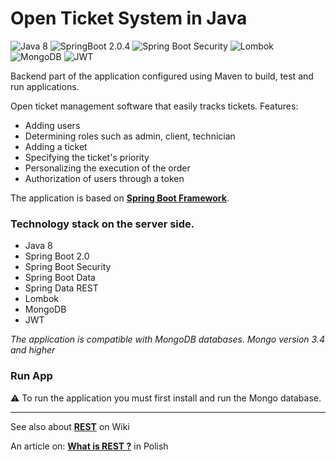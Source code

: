 # Open Ticket System in Java

![Java 8](https://img.shields.io/badge/Java%20SE-8-blue.svg)
![SpringBoot 2.0.4](https://img.shields.io/badge/Spring%20Boot-2.0-blue.svg)
![Spring Boot Security](https://img.shields.io/badge/Spring%20Boot-Security-blue.svg)
![Lombok](https://img.shields.io/badge/Spring%20Boot-Data-blue.svg)
![MongoDB](https://img.shields.io/badge/MongoDB-3.4-blue.svg)
![JWT](https://img.shields.io/badge/JWT-0.9-blue.svg)
  
  Backend part of the application configured using Maven to build, test and run applications.
  
  Open ticket management software that easily tracks tickets. Features:
  
  * Adding users
  * Determining roles such as admin, client, technician
  * Adding a ticket
  * Specifying the ticket's priority
  * Personalizing the execution of the order
  * Authorization of users through a token
  
  The application is based on **[Spring Boot Framework](https://spring.io/projects/spring-boot)**.
  
  ### Technology stack on the server side. 

  * Java 8
  * Spring Boot 2.0
  * Spring Boot Security
  * Spring Boot Data
  * Spring Data REST
  * Lombok
  * MongoDB
  * JWT
  
  *The application is compatible with MongoDB databases. Mongo version 3.4 and higher*

  ### Run App

 :warning: To run the application you must first install and run the Mongo database.
 
 ---

See also about **[REST](https://en.wikipedia.org/wiki/Representational_state_transfer)** on Wiki

An article on: **[What is REST ?](https://github.com/jszlenk/Rest-Tasks-Application/blob/master/docs/pl/REST.md)** in Polish